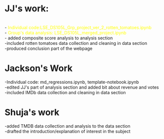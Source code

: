 # JJ's work:
<br>
- <span style="color:yellow"> Individual code:LSE_DS105L_Grp_project_ver_2_rotten_tomatoes.ipynb </span>

<br>
- <span style="color:yellow"> Group's data analysis: LSE_DS105L_merged_project.ipynb </span> 
<br>
- added composite score analysis to analysis section
<br>
-included rotten tomatoes data collection and cleaning in data section 
<br>
-produced conclusion part of the webpage

# Jackson's Work

-Individual code: md_regressions.ipynb, template-notebook.ipynb <br>
-edited JJ's part of analysis section and added bit about revenue and votes <br>
-included IMDb data collection and cleaning in data section 

# Shuja's work

-added TMDB data collection and analysis to the data section <br>
-drafted the introduction/explanation of interest in the subject 

